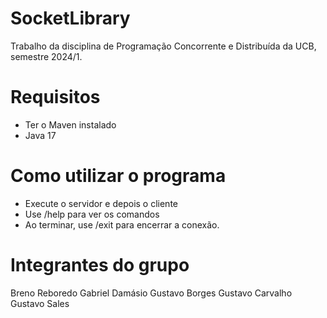 # SocketLibrary
Trabalho da disciplina de Programação Concorrente e Distribuída da UCB, semestre 2024/1.

# Requisitos
- Ter o Maven instalado
- Java 17

# Como utilizar o programa
- Execute o servidor e depois o cliente
- Use /help para ver os comandos
- Ao terminar, use /exit para encerrar a conexão.

# Integrantes do grupo
Breno Reboredo
Gabriel Damásio
Gustavo Borges
Gustavo Carvalho
Gustavo Sales
